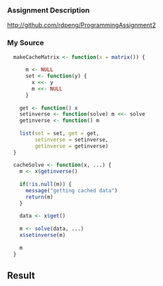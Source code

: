 ### Assignment Description

http://github.com/rdpeng/ProgrammingAssignment2

### My Source


```r
  makeCacheMatrix <- function(x = matrix()) {
  
      m <- NULL
      set <- function(y) {
        x <<- y
        m <<- NULL
      }
    
    get <- function() x
    setinverse <- function(solve) m <<- solve
    getinverse <- function() m
  
    list(set = set, get = get,
         setinverse = setinverse,
         getinverse = getinverse)
  }
    
  cacheSolve <- function(x, ...) {
    m <- x$getinverse()
    
    if(!is.null(m)) {
      message("getting cached data")
      return(m)
    }
    
    data <- x$get()
    
    m <- solve(data, ...)
    x$setinverse(m)
    
    m
  }
```

## Result

